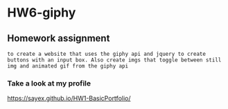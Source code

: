 # HW6-giphy

## Homework assignment
    to create a website that uses the giphy api and jquery to create buttons with an input box. Also create imgs that toggle between still img and animated gif from the giphy api

### Take a look at my profile
https://sayex.github.io/HW1-BasicPortfolio/